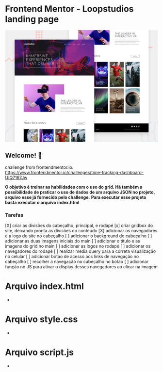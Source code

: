 # Frontend Mentor - Loopstudios landing page

![Design preview for the Loopstudios landing page coding challenge](./design/desktop-preview.jpg)

## Welcome! 👋

challenge from frontendmentor.io. https://www.frontendmentor.io/challenges/time-tracking-dashboard-UIQ7167Jw

**O objetivo é treinar as habilidades com o uso do grid. Há também a possibilidade de praticar o uso de dados de um arquivo JSON no projeto, arquivo esse já fornecido pelo challenge.** 
**Para executar esse projeto basta executar o arquivo index.html**
 ### Tarefas
 [X] criar as divisões do cabeçalho, principal, e rodapé
 [x] criar gridbox do site, deixando pronta as divisões do conteúdo
 [X] adicionar os navegadores e a logo do site no cabeçalho
 [ ] adicionar o background do cabeçalho
 [ ] adicionar as duas imagens iniciais do main
 [ ] adicionar o título e as imagens do grid no main
 [ ] adicionar as logos no rodapé
 [ ] adicionar os navegadores do rodapé
 [ ] realizar media query para a correta visualização no celular
 [ ] adicionar botao de acesso aos links de navegação no cabeçalho
 [ ] recolher a navegação no cabeçalho no botao
 [ ] adicionar função no JS para ativar o display desses navegadores ao clicar na imagem

 # Arquivo index.html
 * 

 # Arquivo style.css
 * 

 # Arquivo script.js
  * 

